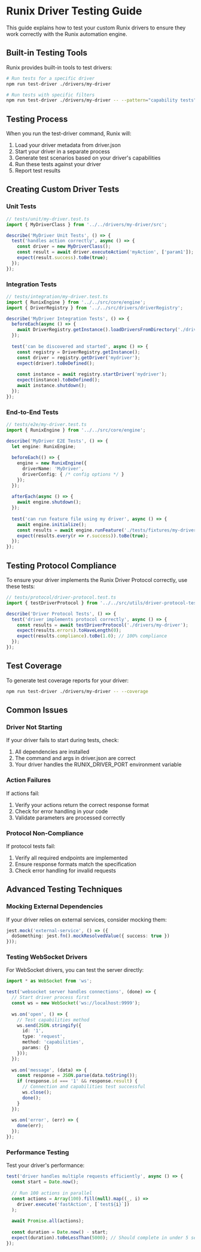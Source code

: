 # Runix Driver Testing Guide

This guide explains how to test your custom Runix drivers to ensure they work correctly with the Runix automation engine.

## Built-in Testing Tools

Runix provides built-in tools to test drivers:

```bash
# Run tests for a specific driver
npm run test-driver ./drivers/my-driver

# Run tests with specific filters
npm run test-driver ./drivers/my-driver -- --pattern="capability tests"
```

## Testing Process

When you run the test-driver command, Runix will:

1. Load your driver metadata from driver.json
2. Start your driver in a separate process
3. Generate test scenarios based on your driver's capabilities
4. Run these tests against your driver
5. Report test results

## Creating Custom Driver Tests

### Unit Tests

```typescript
// tests/unit/my-driver.test.ts
import { MyDriverClass } from '../../drivers/my-driver/src';

describe('MyDriver Unit Tests', () => {
  test('handles action correctly', async () => {
    const driver = new MyDriverClass();
    const result = await driver.executeAction('myAction', ['param1']);
    expect(result.success).toBe(true);
  });
});
```

### Integration Tests

```typescript
// tests/integration/my-driver.test.ts
import { RunixEngine } from '../../src/core/engine';
import { DriverRegistry } from '../../src/drivers/driverRegistry';

describe('MyDriver Integration Tests', () => {
  beforeEach(async () => {
    await DriverRegistry.getInstance().loadDriversFromDirectory('./drivers/my-driver');
  });
  
  test('can be discovered and started', async () => {
    const registry = DriverRegistry.getInstance();
    const driver = registry.getDriver('mydriver');
    expect(driver).toBeDefined();
    
    const instance = await registry.startDriver('mydriver');
    expect(instance).toBeDefined();
    await instance.shutdown();
  });
});
```

### End-to-End Tests

```typescript
// tests/e2e/my-driver.test.ts
import { RunixEngine } from '../../src/core/engine';

describe('MyDriver E2E Tests', () => {
  let engine: RunixEngine;
  
  beforeEach(() => {
    engine = new RunixEngine({
      driverName: 'MyDriver',
      driverConfig: { /* config options */ }
    });
  });
  
  afterEach(async () => {
    await engine.shutdown();
  });
  
  test('can run feature file using my driver', async () => {
    await engine.initialize();
    const results = await engine.runFeature('./tests/fixtures/my-driver-test.feature');
    expect(results.every(r => r.success)).toBe(true);
  });
});
```

## Testing Protocol Compliance

To ensure your driver implements the Runix Driver Protocol correctly, use these tests:

```typescript
// tests/protocol/driver-protocol.test.ts
import { testDriverProtocol } from '../../src/utils/driver-protocol-tester';

describe('Driver Protocol Tests', () => {
  test('driver implements protocol correctly', async () => {
    const results = await testDriverProtocol('./drivers/my-driver');
    expect(results.errors).toHaveLength(0);
    expect(results.compliance).toBe(1.0); // 100% compliance
  });
});
```

## Test Coverage

To generate test coverage reports for your driver:

```bash
npm run test-driver ./drivers/my-driver -- --coverage
```

## Common Issues

### Driver Not Starting

If your driver fails to start during tests, check:
1. All dependencies are installed
2. The command and args in driver.json are correct
3. Your driver handles the RUNIX_DRIVER_PORT environment variable

### Action Failures

If actions fail:
1. Verify your actions return the correct response format
2. Check for error handling in your code
3. Validate parameters are processed correctly

### Protocol Non-Compliance

If protocol tests fail:
1. Verify all required endpoints are implemented
2. Ensure response formats match the specification
3. Check error handling for invalid requests

## Advanced Testing Techniques

### Mocking External Dependencies

If your driver relies on external services, consider mocking them:

```typescript
jest.mock('external-service', () => ({
  doSomething: jest.fn().mockResolvedValue({ success: true })
}));
```

### Testing WebSocket Drivers

For WebSocket drivers, you can test the server directly:

```typescript
import * as WebSocket from 'ws';

test('websocket server handles connections', (done) => {
  // Start driver process first
  const ws = new WebSocket('ws://localhost:9999');
  
  ws.on('open', () => {
    // Test capabilities method
    ws.send(JSON.stringify({
      id: '1',
      type: 'request',
      method: 'capabilities',
      params: {}
    }));
  });
  
  ws.on('message', (data) => {
    const response = JSON.parse(data.toString());
    if (response.id === '1' && response.result) {
      // Connection and capabilities test successful
      ws.close();
      done();
    }
  });
  
  ws.on('error', (err) => {
    done(err);
  });
});
```

### Performance Testing

Test your driver's performance:

```typescript
test('driver handles multiple requests efficiently', async () => {
  const start = Date.now();
  
  // Run 100 actions in parallel
  const actions = Array(100).fill(null).map((_, i) => 
    driver.execute('fastAction', [`test${i}`])
  );
  
  await Promise.all(actions);
  
  const duration = Date.now() - start;
  expect(duration).toBeLessThan(5000); // Should complete in under 5 seconds
});
```
